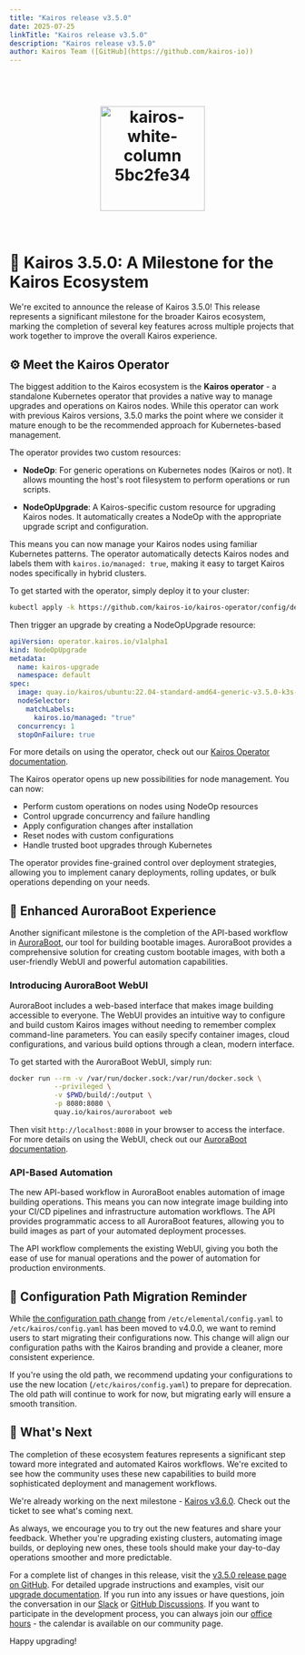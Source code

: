 ```yaml
---
title: "Kairos release v3.5.0"
date: 2025-07-25
linkTitle: "Kairos release v3.5.0"
description: "Kairos release v3.5.0"
author: Kairos Team ([GitHub](https://github.com/kairos-io))
---
```

<h1 align="center">
  <br>
     <img width="184" alt="kairos-white-column 5bc2fe34" src="https://user-images.githubusercontent.com/2420543/215073247-96988fd1-7fcf-4877-a28d-7c5802db43ab.png">
    <br>
<br>
</h1>

# 🚀 Kairos 3.5.0: A Milestone for the Kairos Ecosystem

We're excited to announce the release of Kairos 3.5.0! This release represents a significant milestone for the broader Kairos ecosystem, marking the completion of several key features across multiple projects that work together to improve the overall Kairos experience.

## ⚙️ Meet the Kairos Operator

The biggest addition to the Kairos ecosystem is the **Kairos operator** - a standalone Kubernetes operator that provides a native way to manage upgrades and operations on Kairos nodes. While this operator can work with previous Kairos versions, 3.5.0 marks the point where we consider it mature enough to be the recommended approach for Kubernetes-based management.

The operator provides two custom resources:

- **NodeOp**: For generic operations on Kubernetes nodes (Kairos or not). It allows mounting the host's root filesystem to perform operations or run scripts.

- **NodeOpUpgrade**: A Kairos-specific custom resource for upgrading Kairos nodes. It automatically creates a NodeOp with the appropriate upgrade script and configuration.

This means you can now manage your Kairos nodes using familiar Kubernetes patterns. The operator automatically detects Kairos nodes and labels them with `kairos.io/managed: true`, making it easy to target Kairos nodes specifically in hybrid clusters.

To get started with the operator, simply deploy it to your cluster:

```bash
kubectl apply -k https://github.com/kairos-io/kairos-operator/config/default
```

Then trigger an upgrade by creating a NodeOpUpgrade resource:

```yaml
apiVersion: operator.kairos.io/v1alpha1
kind: NodeOpUpgrade
metadata:
  name: kairos-upgrade
  namespace: default
spec:
  image: quay.io/kairos/ubuntu:22.04-standard-amd64-generic-v3.5.0-k3s-v1.33.2-k3s1
  nodeSelector:
    matchLabels:
      kairos.io/managed: "true"
  concurrency: 1
  stopOnFailure: true
```

For more details on using the operator, check out our [Kairos Operator documentation](/docs/upgrade/kairos-operator/).

The Kairos operator opens up new possibilities for node management. You can now:

- Perform custom operations on nodes using NodeOp resources
- Control upgrade concurrency and failure handling
- Apply configuration changes after installation
- Reset nodes with custom configurations
- Handle trusted boot upgrades through Kubernetes

The operator provides fine-grained control over deployment strategies, allowing you to implement canary deployments, rolling updates, or bulk operations depending on your needs.

## 🔧 Enhanced AuroraBoot Experience

Another significant milestone is the completion of the API-based workflow in [AuroraBoot](https://github.com/kairos-io/AuroraBoot), our tool for building bootable images. AuroraBoot provides a comprehensive solution for creating custom bootable images, with both a user-friendly WebUI and powerful automation capabilities.

### Introducing AuroraBoot WebUI

AuroraBoot includes a web-based interface that makes image building accessible to everyone. The WebUI provides an intuitive way to configure and build custom Kairos images without needing to remember complex command-line parameters. You can easily specify container images, cloud configurations, and various build options through a clean, modern interface.

To get started with the AuroraBoot WebUI, simply run:

```bash
docker run --rm -v /var/run/docker.sock:/var/run/docker.sock \
           --privileged \
           -v $PWD/build/:/output \
           -p 8080:8080 \
           quay.io/kairos/auroraboot web
```

Then visit `http://localhost:8080` in your browser to access the interface. For more details on using the WebUI, check out our [AuroraBoot documentation](/docs/reference/auroraboot/).

### API-Based Automation

The new API-based workflow in AuroraBoot enables automation of image building operations. This means you can now integrate image building into your CI/CD pipelines and infrastructure automation workflows. The API provides programmatic access to all AuroraBoot features, allowing you to build images as part of your automated deployment processes.

The API workflow complements the existing WebUI, giving you both the ease of use for manual operations and the power of automation for production environments.

## 📁 Configuration Path Migration Reminder

While [the configuration path change](https://github.com/kairos-io/kairos/issues/2233) from `/etc/elemental/config.yaml` to `/etc/kairos/config.yaml` has been moved to v4.0.0, we want to remind users to start migrating their configurations now. This change will align our configuration paths with the Kairos branding and provide a cleaner, more consistent experience.

If you're using the old path, we recommend updating your configurations to use the new location (`/etc/kairos/config.yaml`) to prepare for deprecation. The old path will continue to work for now, but migrating early will ensure a smooth transition.

## 🔮 What's Next

The completion of these ecosystem features represents a significant step toward more integrated and automated Kairos workflows. We're excited to see how the community uses these new capabilities to build more sophisticated deployment and management workflows.

We're already working on the next milestone - [Kairos v3.6.0](https://github.com/kairos-io/kairos/issues/2990). Check out the ticket to see what's coming next.

As always, we encourage you to try out the new features and share your feedback. Whether you're upgrading existing clusters, automating image builds, or deploying new ones, these tools should make your day-to-day operations smoother and more predictable.

For a complete list of changes in this release, visit the [v3.5.0 release page on GitHub](https://github.com/kairos-io/kairos/releases/tag/v3.5.0). For detailed upgrade instructions and examples, visit our [upgrade documentation](/docs/upgrade/). If you run into any issues or have questions, join the conversation in our [Slack](https://slack.cncf.io/#kairos) or [GitHub Discussions](https://github.com/kairos-io/kairos/discussions). If you want to participate in the development process, you can always join our [office hours](https://kairos.io/community/) - the calendar is available on our community page.

Happy upgrading! 